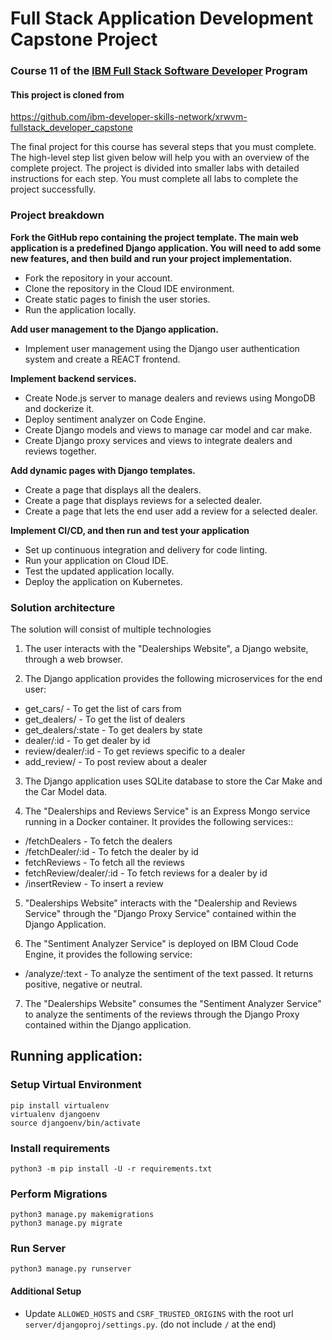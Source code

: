 # Full Stack Application Development Capstone Project

### Course 11 of the [IBM Full Stack Software Developer](https://www.coursera.org/programs/fresno-county-public-library-c1tox/my-learning?myLearningTab=IN_PROGRESS) Program

#### This project is cloned from 
https://github.com/ibm-developer-skills-network/xrwvm-fullstack_developer_capstone


The final project for this course has several steps that you must complete. The high-level step list given below will help you with an overview of the complete project. The project is divided into smaller labs with detailed instructions for each step. You must complete all labs to complete the project successfully.

### Project breakdown

**Fork the GitHub repo containing the project template. The main web application is a predefined Django application. You will need to add some new features, and then build and run your project implementation.**
 - Fork the repository in your account.
 - Clone the repository in the Cloud IDE environment.
 - Create static pages to finish the user stories.
 - Run the application locally.

**Add user management to the Django application.**

- Implement user management using the Django user authentication system and create a REACT frontend.

**Implement backend services.**
- Create Node.js server to manage dealers and reviews using MongoDB and dockerize it.
- Deploy sentiment analyzer on Code Engine.
- Create Django models and views to manage car model and car make.
- Create Django proxy services and views to integrate dealers and reviews together.

**Add dynamic pages with Django templates.**
- Create a page that displays all the dealers.
- Create a page that displays reviews for a selected dealer.
- Create a page that lets the end user add a review for a selected dealer.

**Implement CI/CD, and then run and test your application**
- Set up continuous integration and delivery for code linting.
- Run your application on Cloud IDE.
- Test the updated application locally.
- Deploy the application on Kubernetes.

### Solution architecture
The solution will consist of multiple technologies

1. The user interacts with the "Dealerships Website", a Django website, through a web browser.

2. The Django application provides the following microservices for the end user:
  - get_cars/ - To get the list of cars from
  - get_dealers/ - To get the list of dealers
  - get_dealers/:state - To get dealers by state
  - dealer/:id - To get dealer by id
  - review/dealer/:id - To get reviews specific to a dealer
  - add_review/ - To post review about a dealer

3. The Django application uses SQLite database to store the Car Make and the Car Model data.

4. The "Dealerships and Reviews Service" is an Express Mongo service running in a Docker container. It provides the following services::
  - /fetchDealers - To fetch the dealers
  - /fetchDealer/:id - To fetch the dealer by id
  - fetchReviews - To fetch all the reviews
  - fetchReview/dealer/:id - To fetch reviews for a dealer by id
  - /insertReview - To insert a review

5. "Dealerships Website" interacts with the "Dealership and Reviews Service" through the "Django Proxy Service" contained within the Django Application.

6. The "Sentiment Analyzer Service" is deployed on IBM Cloud Code Engine, it provides the following service:

  - /analyze/:text - To analyze the sentiment of the text passed. It returns positive, negative or neutral.

7. The "Dealerships Website" consumes the "Sentiment Analyzer Service" to analyze the sentiments of the reviews through the Django Proxy contained within the Django application.


## Running application:
### Setup Virtual Environment
```
pip install virtualenv
virtualenv djangoenv
source djangoenv/bin/activate
```

### Install requirements
```
python3 -m pip install -U -r requirements.txt
```

### Perform Migrations
```
python3 manage.py makemigrations
python3 manage.py migrate
```

### Run Server
```
python3 manage.py runserver
```

#### Additional Setup
- Update `ALLOWED_HOSTS` and `CSRF_TRUSTED_ORIGINS` with the root url `server/djangoproj/settings.py`. (do not include `/` at the end) 



